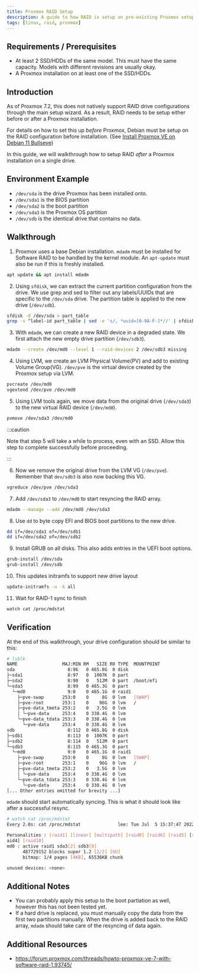 ```yaml
---
title: Proxmox RAID Setup
description: A guide to how RAID is setup on pre-existing Proxmox setups.
tags: [linux, raid, proxmox]
---
```


## Requirements / Prerequisites

- At least 2 SSD/HDDs of the same model. This must have the same capacity. Models with different revisions are usually okay.
- A Proxmox installation on at least one of the SSD/HDDs.

## Introduction

As of Proxmox 7.2, this does not natively support RAID drive configurations through the main setup wizard. As a result, RAID needs to be setup either before or after a Proxmox installation. 

For details on how to set this up _before_ Proxmox, Debian must be setup on the RAID configuration before installation. (See [Install Proxmox VE on Debian 11 Bullseye](https://pve.proxmox.com/wiki/Install_Proxmox_VE_on_Debian_11_Bullseye))

In this guide, we will walkthrough how to setup RAID _after_ a Proxmox installation on a single drive.

## Environment Example

- `/dev/sda` is the drive Proxmox has been installed onto.
- `/dev/sda1` is the BIOS partition
- `/dev/sda2` is the boot partition
- `/dev/sda3` is the Proxmox OS partition
- `/dev/sdb` is the identical drive that contains no data.


## Walkthrough

1. Proxmox uses a base Debian installation. `mdadm` must be installed for Software RAID to be handled by the kernel module. An `apt-update` must also be run if this is freshly installed.
```bash
apt update && apt install mdadm
```
 
2. Using `sfdisk`, we can extract the current partition configuration from the drive. We use grep and sed to filter out any labels/UUIDs that are specific to the `/dev/sda` drive. The partition table is applied to the new drive (`/dev/sdb`).
```bash
sfdisk -d /dev/sda > part_table
grep -v ^label-id part_table | sed -e 's/, *uuid=[0-9A-F-]*//' | sfdisk /dev/sdb
```
 
3. With `mdadm`, we can create a new RAID device in a degraded state. We first attach the new empty drive partition (`/dev/sdb3`).
```bash
mdadm --create /dev/md0 --level 1 --raid-devices 2 /dev/sdb3 missing
```

4. Using LVM, we create an LVM Physical Volume(PV) and add to existing Volume Group(VG). `/dev/pve` is the virtual device created by the Proxmox setup via LVM.
```bash
pvcreate /dev/md0
vgextend /dev/pve /dev/md0
```

5. Using LVM tools again, we move data from the original drive (`/dev/sda3`) to the new virtual RAID device (`/dev/md0`).
```bash
pvmove /dev/sda3 /dev/md0
```
 
:::caution

Note that step 5 will take a while to process, even with an SSD. Allow this step to complete successfully before proceeding.

:::

6. Now we remove the original drive from the LVM VG (`/dev/pve`). Remember that `dev/sdb3` is also now backing this VG.
```bash
vgreduce /dev/pve /dev/sda3
```
 
7. Add `/dev/sda3` to `/dev/md0` to start resyncing the RAID array.
```bash
mdadm --manage --add /dev/md0 /dev/sda3
```
 
8. Use `dd` to byte copy EFI and BIOS boot partitions to the new drive.
```bash
dd if=/dev/sda1 of=/dev/sdb1
dd if=/dev/sda2 of=/dev/sdb2
```

9. Install GRUB on all disks. This also adds entries in the UEFI boot options.
```bash
grub-install /dev/sda
grub-install /dev/sdb
```

10. This updates initramfs to support new drive layout
```bash
update-initramfs -u -k all
```
 
11. Wait for RAID-1 sync to finish
```bash
watch cat /proc/mdstat
```

## Verification

At the end of this walkthrough, your drive configuration should be similar to this:
```bash
# lsblk
NAME                 MAJ:MIN RM   SIZE RO TYPE  MOUNTPOINT
sda                    8:96   0 465.8G  0 disk
├─sda1                 8:97   0  1007K  0 part
├─sda2                 8:98   0   512M  0 part  /boot/efi
└─sda3                 8:99   0 465.3G  0 part
  └─md0                9:0    0 465.1G  0 raid1
    ├─pve-swap       253:0    0     8G  0 lvm   [SWAP]
    ├─pve-root       253:1    0    96G  0 lvm   /
    ├─pve-data_tmeta 253:2    0   3.5G  0 lvm
    │ └─pve-data     253:4    0 338.4G  0 lvm
    └─pve-data_tdata 253:3    0 338.4G  0 lvm
      └─pve-data     253:4    0 338.4G  0 lvm
sdb                    8:112  0 465.8G  0 disk
├─sdb1                 8:113  0  1007K  0 part
├─sdb2                 8:114  0   512M  0 part
└─sdb3                 8:115  0 465.3G  0 part
  └─md0                9:0    0 465.1G  0 raid1
    ├─pve-swap       253:0    0     8G  0 lvm   [SWAP]
    ├─pve-root       253:1    0    96G  0 lvm   /
    ├─pve-data_tmeta 253:2    0   3.5G  0 lvm
    │ └─pve-data     253:4    0 338.4G  0 lvm
    └─pve-data_tdata 253:3    0 338.4G  0 lvm
      └─pve-data     253:4    0 338.4G  0 lvm
[... Other entries omitted for brevity ...]
```

`mdadm` should start automatically syncing. This is what it should look like after a successful resync.
```bash
# watch cat /proc/mdstat
Every 2.0s: cat /proc/mdstat              lee: Tue Jul  5 15:37:47 2022

Personalities : [raid1] [linear] [multipath] [raid0] [raid6] [raid5] [r
aid4] [raid10]
md0 : active raid1 sda3[2] sdb3[0]
      487729152 blocks super 1.2 [2/2] [UU]
      bitmap: 1/4 pages [4KB], 65536KB chunk

unused devices: <none>
```

## Additional Notes

- You can probably apply this setup to the boot partiation as well, however this has not been tested yet.
- If a hard drive is replaced, you must manually copy the data from the first two partitions manually. When the drive is added back to the RAID array, `mdadm` should take care of the resyncing of data again.

## Additional Resources

- https://forum.proxmox.com/threads/howto-proxmox-ve-7-with-software-raid-1.93745/
